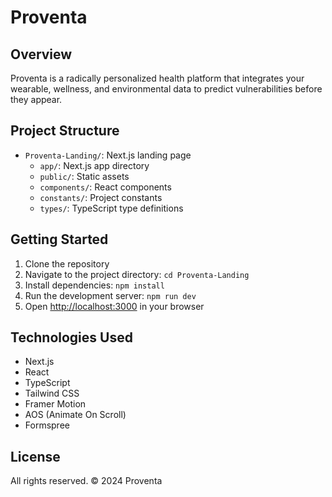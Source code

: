 # Proventa

## Overview
Proventa is a radically personalized health platform that integrates your wearable, wellness, and environmental data to predict vulnerabilities before they appear.

## Project Structure
- `Proventa-Landing/`: Next.js landing page
  - `app/`: Next.js app directory
  - `public/`: Static assets
  - `components/`: React components
  - `constants/`: Project constants
  - `types/`: TypeScript type definitions

## Getting Started
1. Clone the repository
2. Navigate to the project directory: `cd Proventa-Landing`
3. Install dependencies: `npm install`
4. Run the development server: `npm run dev`
5. Open [http://localhost:3000](http://localhost:3000) in your browser

## Technologies Used
- Next.js
- React
- TypeScript
- Tailwind CSS
- Framer Motion
- AOS (Animate On Scroll)
- Formspree

## License
All rights reserved. © 2024 Proventa